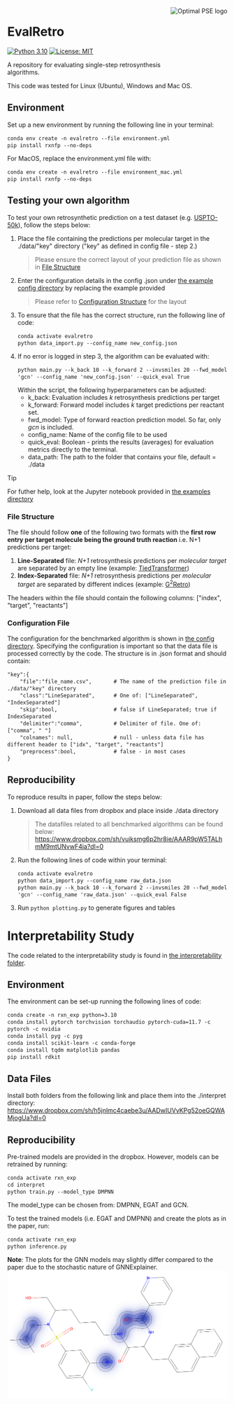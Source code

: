 <img src="https://avatars.githubusercontent.com/u/81195336?s=200&v=4" alt="Optimal PSE logo" title="OptiMLPSE" align="right" height="150" />
</a>

# EvalRetro
[![Python 3.10](https://img.shields.io/badge/python-3.10-blue.svg)](https://www.python.org/downloads/release/python-3100/)
[![License: MIT](https://img.shields.io/badge/License-MIT-yellow.svg)](https://opensource.org/licenses/MIT)

A repository for evaluating single-step retrosynthesis algorithms.

This code was tested for Linux (Ubuntu), Windows and Mac OS.

## Environment
Set up a new environment by running the following line in your terminal: 

``` 
conda env create -n evalretro --file environment.yml 
pip install rxnfp --no-deps
```
For MacOS, replace the environment.yml file with:
``` 
conda env create -n evalretro --file environment_mac.yml
pip install rxnfp --no-deps
```

## Testing your own algorithm
To test your own retrosynthetic prediction on a test dataset (e.g. [USPTO-50k](https://www.dropbox.com/sh/6ideflxcakrak10/AAAESdZq7Y0aNGWQmqCEMlcza/typed_schneider50k?dl=0&subfolder_nav_tracking=1)), follow the steps below: 
1. Place the file containing the predictions per molecular target in the ./data/"key" directory ("key" as defined in config file - step 2.) <br />
    > Please ensure the correct layout of your prediction file as shown in [File Structure](#File-Structure)
2. Enter the configuration details in the config .json under [the example config directory](./config/new_config.json) by replacing the example provided <br />
    > Please refer to [Configuration Structure](#Configuration-File) for the layout
3. To ensure that the file has the correct structure, run the following line of code: 
    ```
    conda activate evalretro
    python data_import.py --config_name new_config.json 
    ```
4. If no error is logged in step 3, the algorithm can be evaluated with: 
    ```
    python main.py --k_back 10 --k_forward 2 --invsmiles 20 --fwd_model 'gcn' --config_name 'new_config.json' --quick_eval True  
    ```
    Within the script, the following hyperparameters can be adjusted: 
    - k_back: Evaluation includes _k_ retrosynthesis predictions per target
    - k_forward: Forward model includes _k_ target predictions per reactant set.
    - fwd_model: Type of forward reaction prediction model. So far, only _gcn_ is included.
    - config_name: Name of the config file to be used
    - quick_eval: Boolean - prints the results (averages) for evaluation metrics directly to the terminal.
    - data_path: The path to the folder that contains your file, default = ./data
      
> [!TIP]   
> For futher help, look at the Jupyter notebook provided in [the examples directory](./examples/evaluate_algorithm.ipynb)

### File Structure
The file should follow **one** of the following two formats with the **first row entry per target molecule being the ground truth reaction** i.e. N+1 predictions per target:

1. **Line-Separated** file: _N+1_ retrosynthesis predictions per _molecular target_ are separated by an empty line (example: [TiedTransformer](https://www.dropbox.com/home/data_retroalgs/tiedtransformer?preview=tiedtransformer_pred.csv))
2. **Index-Separated** file: _N+1_ retrosynthesis predictions per _molecular target_ are separated by different indices (example: [G<sup>2</sup>Retro](https://www.dropbox.com/home/data_retroalgs/g2retro?preview=g2retro_pred.csv))

The headers within the file should contain the following columns: ["index", "target", "reactants"]

### Configuration File
The configuration for the benchmarked algorithm is shown in [the config directory](./config/raw_data.json). Specifying the configuration is important so that the data file is processed correctly by the code. 
The structure is in .json format and should contain: 
```
"key":{
    "file":"file_name.csv",       # The name of the prediction file in ./data/"key" directory
    "class":"LineSeparated",      # One of: ["LineSeparated", "IndexSeparated"]
    "skip":bool,                  # false if LineSeparated; true if IndexSeparated
    "delimiter":"comma",          # Delimiter of file. One of: ["comma", " "]
    "colnames": null,             # null - unless data file has different header to ["idx", "target", "reactants"]
    "preprocess":bool,            # false - in most cases
}
```

## Reproducibility
To reproduce results in paper, follow the steps below: 
1. Download all data files from dropbox and place inside ./data directory <br />
    > The datafiles related to all benchmarked algorithms can be found below:
    > https://www.dropbox.com/sh/vuiksmg6p2hr8ie/AAAR9pW5TALhmM9mtUNvwF4ja?dl=0 
2. Run the following lines of code within your terminal:
   ```
   conda activate evalretro
   python data_import.py --config_name raw_data.json
   python main.py --k_back 10 --k_forward 2 --invsmiles 20 --fwd_model 'gcn' --config_name 'raw_data.json' --quick_eval False
   ```
3. Run `python plotting.py` to generate figures and tables

# Interpretability Study
The code related to the interpretability study is found in [the interpretability folder](./interpret).

## Environment
The environment can be set-up running the following lines of code: 

```
conda create -n rxn_exp python=3.10
conda install pytorch torchvision torchaudio pytorch-cuda=11.7 -c pytorch -c nvidia
conda install pyg -c pyg
conda install scikit-learn -c conda-forge
conda install tqdm matplotlib pandas
pip install rdkit
```

## Data Files
Install both folders from the following link and place them into the ./interpret directory:
https://www.dropbox.com/sh/h5jnlmc4caebe3u/AADwIUVvKPg52oeGQWAMjogUa?dl=0

## Reproducibility
Pre-trained models are provided in the dropbox. However, models can be retrained by running: 
```
conda activate rxn_exp
cd interpret
python train.py --model_type DMPNN
```
The model_type can be chosen from: DMPNN, EGAT and GCN.

To test the trained models (i.e. EGAT and DMPNN) and create the plots as in the paper, run:  
```
conda activate rxn_exp
python inference.py
```
**Note**: The plots for the GNN models may slightly differ compared to the paper due to the stochastic nature of GNNExplainer.
![Example of interpretability case study](/examples/example_interpret.png)

